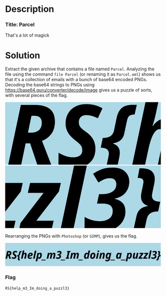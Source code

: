 # Description

### Title: Parcel

That's a lot of magick

# Solution

Extract the given archive that contains a file named `Parcel`. Analyzing the file using the command `file Parcel` (or renaming it as `Parcel.eml`) shows us that it's a collection of emails with a bunch of base64 encoded PNGs. Decoding the base64 strings to PNGs using https://base64.guru/converter/decode/image gives us a puzzle of sorts, with several pieces of the flag.

![black-tul1p](/RITSEC-2021/forensics/Parcel/solve/8.png)
![black-tul1p](/RITSEC-2021/forensics/Parcel/solve/3.png)

Rearranging the PNGs with `Photoshop` (or `GIMP`), gives us the flag.

![black-tul1p](/RITSEC-2021/forensics/Parcel/solve/flag.png)

### Flag

`RS{help_m3_Im_doing_a_puzzl3}`
